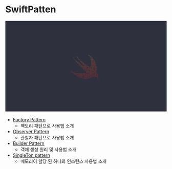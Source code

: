 # SwiftPatten

![](/img/swift-code-desk.png)

- [Factory Pattern](./FatoryPattenSample)
  - 펙토리 패턴으로 사용법 소개
- [Observer Pattern](./ObseverPatternSample)
  - 관찰자 패턴으로 사용법 소개
- [Builder Pattern](./BuilderPattern)
  - 객체 생성 원리 및 사용법 소개
- [SingleTon pattern](./SingleTonSample)
  - 메모리이 할당 된 하나의 인스턴스 사용법 소개
